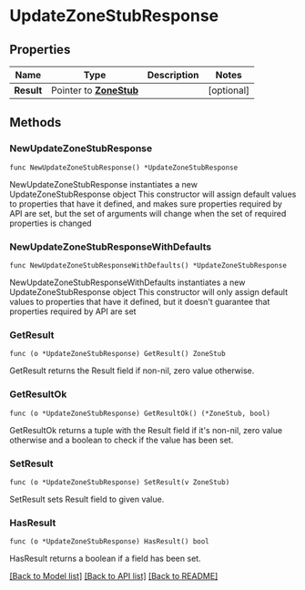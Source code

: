 # UpdateZoneStubResponse

## Properties

Name | Type | Description | Notes
------------ | ------------- | ------------- | -------------
**Result** | Pointer to [**ZoneStub**](ZoneStub.md) |  | [optional] 

## Methods

### NewUpdateZoneStubResponse

`func NewUpdateZoneStubResponse() *UpdateZoneStubResponse`

NewUpdateZoneStubResponse instantiates a new UpdateZoneStubResponse object
This constructor will assign default values to properties that have it defined,
and makes sure properties required by API are set, but the set of arguments
will change when the set of required properties is changed

### NewUpdateZoneStubResponseWithDefaults

`func NewUpdateZoneStubResponseWithDefaults() *UpdateZoneStubResponse`

NewUpdateZoneStubResponseWithDefaults instantiates a new UpdateZoneStubResponse object
This constructor will only assign default values to properties that have it defined,
but it doesn't guarantee that properties required by API are set

### GetResult

`func (o *UpdateZoneStubResponse) GetResult() ZoneStub`

GetResult returns the Result field if non-nil, zero value otherwise.

### GetResultOk

`func (o *UpdateZoneStubResponse) GetResultOk() (*ZoneStub, bool)`

GetResultOk returns a tuple with the Result field if it's non-nil, zero value otherwise
and a boolean to check if the value has been set.

### SetResult

`func (o *UpdateZoneStubResponse) SetResult(v ZoneStub)`

SetResult sets Result field to given value.

### HasResult

`func (o *UpdateZoneStubResponse) HasResult() bool`

HasResult returns a boolean if a field has been set.


[[Back to Model list]](../README.md#documentation-for-models) [[Back to API list]](../README.md#documentation-for-api-endpoints) [[Back to README]](../README.md)


